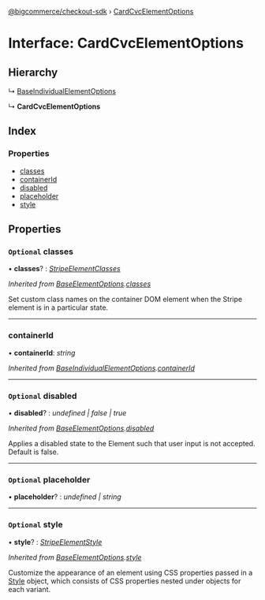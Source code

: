 [@bigcommerce/checkout-sdk](../README.md) › [CardCvcElementOptions](cardcvcelementoptions.md)

# Interface: CardCvcElementOptions

## Hierarchy

  ↳ [BaseIndividualElementOptions](baseindividualelementoptions.md)

  ↳ **CardCvcElementOptions**

## Index

### Properties

* [classes](cardcvcelementoptions.md#optional-classes)
* [containerId](cardcvcelementoptions.md#containerid)
* [disabled](cardcvcelementoptions.md#optional-disabled)
* [placeholder](cardcvcelementoptions.md#optional-placeholder)
* [style](cardcvcelementoptions.md#optional-style)

## Properties

### `Optional` classes

• **classes**? : *[StripeElementClasses](stripeelementclasses.md)*

*Inherited from [BaseElementOptions](baseelementoptions.md).[classes](baseelementoptions.md#optional-classes)*

Set custom class names on the container DOM element when the Stripe element is in a particular state.

___

###  containerId

• **containerId**: *string*

*Inherited from [BaseIndividualElementOptions](baseindividualelementoptions.md).[containerId](baseindividualelementoptions.md#containerid)*

___

### `Optional` disabled

• **disabled**? : *undefined | false | true*

*Inherited from [BaseElementOptions](baseelementoptions.md).[disabled](baseelementoptions.md#optional-disabled)*

Applies a disabled state to the Element such that user input is not accepted. Default is false.

___

### `Optional` placeholder

• **placeholder**? : *undefined | string*

___

### `Optional` style

• **style**? : *[StripeElementStyle](stripeelementstyle.md)*

*Inherited from [BaseElementOptions](baseelementoptions.md).[style](baseelementoptions.md#optional-style)*

Customize the appearance of an element using CSS properties passed in a [Style](https://stripe.com/docs/js/appendix/style) object,
which consists of CSS properties nested under objects for each variant.
